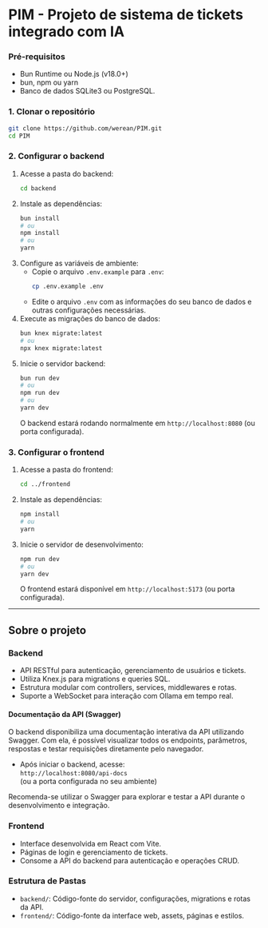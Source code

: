 # PIM - Projeto de sistema de tickets integrado com IA

### Pré-requisitos

- Bun Runtime ou Node.js (v18.0+)
- bun, npm ou yarn
- Banco de dados SQLite3 ou PostgreSQL.

### 1. Clonar o repositório

```bash
git clone https://github.com/werean/PIM.git
cd PIM
```

### 2. Configurar o backend

1. Acesse a pasta do backend:
   ```bash
   cd backend
   ```
2. Instale as dependências:
   ```bash
   bun install
   # ou
   npm install
   # ou
   yarn
   ```
3. Configure as variáveis de ambiente:
   - Copie o arquivo `.env.example` para `.env`:
     ```bash
     cp .env.example .env
     ```
   - Edite o arquivo `.env` com as informações do seu banco de dados e outras configurações necessárias.
4. Execute as migrações do banco de dados:
   ```bash
   bun knex migrate:latest
   # ou
   npx knex migrate:latest
   ```
5. Inicie o servidor backend:
   ```bash
   bun run dev
   # ou
   npm run dev
   # ou
   yarn dev
   ```
   O backend estará rodando normalmente em `http://localhost:8080` (ou porta configurada).

### 3. Configurar o frontend

1. Acesse a pasta do frontend:
   ```bash
   cd ../frontend
   ```
2. Instale as dependências:
   ```bash
   npm install
   # ou
   yarn
   ```
3. Inicie o servidor de desenvolvimento:
   ```bash
   npm run dev
   # ou
   yarn dev
   ```
   O frontend estará disponível em `http://localhost:5173` (ou porta configurada).

---

## Sobre o projeto

### Backend

- API RESTful para autenticação, gerenciamento de usuários e tickets.
- Utiliza Knex.js para migrations e queries SQL.
- Estrutura modular com controllers, services, middlewares e rotas.
- Suporte a WebSocket para interação com Ollama em tempo real.

#### Documentação da API (Swagger)

O backend disponibiliza uma documentação interativa da API utilizando Swagger. Com ela, é possível visualizar todos os endpoints, parâmetros, respostas e testar requisições diretamente pelo navegador.

- Após iniciar o backend, acesse:  
   `http://localhost:8080/api-docs`  
   (ou a porta configurada no seu ambiente)

Recomenda-se utilizar o Swagger para explorar e testar a API durante o desenvolvimento e integração.

### Frontend

- Interface desenvolvida em React com Vite.
- Páginas de login e gerenciamento de tickets.
- Consome a API do backend para autenticação e operações CRUD.

### Estrutura de Pastas

- `backend/`: Código-fonte do servidor, configurações, migrations e rotas da API.
- `frontend/`: Código-fonte da interface web, assets, páginas e estilos.
